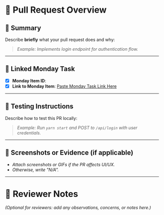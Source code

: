 # 🚀 Pull Request Overview

## 📄 Summary
Describe **briefly** what your pull request does and why:
> _Example: Implements login endpoint for authentication flow._

---

## 🔗 Linked Monday Task
- [x] **Monday Item ID**: 
- [x] **Link to Monday Item**: [Paste Monday Task Link Here](https://yourteam.monday.com/boards/board-id/pulses/item-id)

---

## 🧪 Testing Instructions
Describe how to test this PR locally:
> _Example: Run `yarn start` and POST to `/api/login` with user credentials._

---

## 📸 Screenshots or Evidence (if applicable)
- _Attach screenshots or GIFs if the PR affects UI/UX._
- _Otherwise, write "N/A"._


---

# 🧹 Reviewer Notes
_(Optional for reviewers: add any observations, concerns, or notes here.)_

